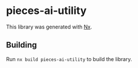 # pieces-ai-utility

This library was generated with [Nx](https://nx.dev).

## Building

Run `nx build pieces-ai-utility` to build the library.
